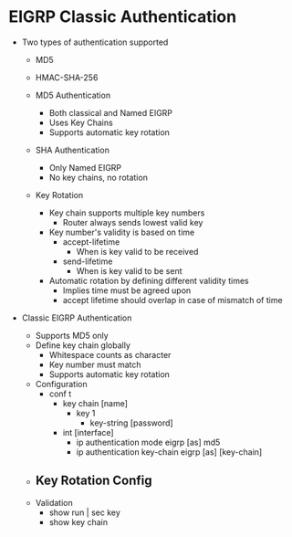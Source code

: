 # EIGRP Classic Authentication

- Two types of authentication supported
  - MD5
  - HMAC-SHA-256

  - MD5 Authentication
    - Both classical and Named EIGRP
    - Uses Key Chains
    - Supports automatic key rotation
  - SHA Authentication
    - Only Named EIGRP
    - No key chains, no rotation
  - Key Rotation
    - Key chain supports multiple key numbers
      - Router always sends lowest valid key
    - Key number's validity is based on time
      - accept-lifetime
        - When is key valid to be received
      - send-lifetime
        - When is key valid to be sent
    - Automatic rotation by defining different validity times
      - Implies time must be agreed upon
      - accept lifetime should overlap in case of mismatch of time

- Classic EIGRP Authentication
  - Supports MD5 only
  - Define key chain globally
    - Whitespace counts as character
    - Key number must match
    - Supports automatic key rotation
  - Configuration
    - conf t
      - key chain [name]
        - key 1
          - key-string [password]
      - int [interface]
        - ip authentication mode eigrp [as] md5
        - ip authentication key-chain eigrp [as] [key-chain]
  - Key Rotation Config
    - 
  - Validation
    - show run | sec key
    - show key chain
